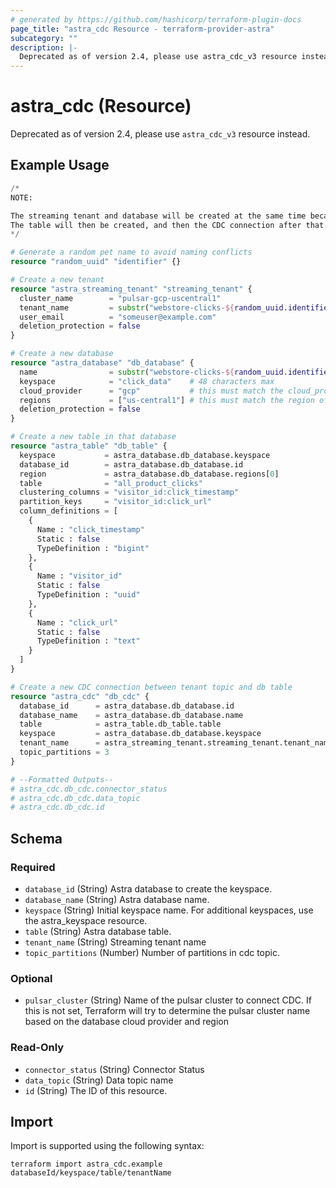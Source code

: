 ```yaml
---
# generated by https://github.com/hashicorp/terraform-plugin-docs
page_title: "astra_cdc Resource - terraform-provider-astra"
subcategory: ""
description: |-
  Deprecated as of version 2.4, please use astra_cdc_v3 resource instead.
---
```


# astra_cdc (Resource)

Deprecated as of version 2.4, please use `astra_cdc_v3` resource instead.

## Example Usage

```terraform
/*
NOTE:

The streaming tenant and database will be created at the same time because they have no dependent resources in the flow.
The table will then be created, and then the CDC connection after that. This all follows terraform dependency rules.
*/

# Generate a random pet name to avoid naming conflicts
resource "random_uuid" "identifier" {}

# Create a new tenant
resource "astra_streaming_tenant" "streaming_tenant" {
  cluster_name        = "pulsar-gcp-uscentral1"
  tenant_name         = substr("webstore-clicks-${random_uuid.identifier.id}", 0, 32)
  user_email          = "someuser@example.com"
  deletion_protection = false
}

# Create a new database
resource "astra_database" "db_database" {
  name                = substr("webstore-clicks-${random_uuid.identifier.id}", 0, 50)
  keyspace            = "click_data"    # 48 characters max
  cloud_provider      = "gcp"           # this must match the cloud_provider of the tenant
  regions             = ["us-central1"] # this must match the region of the tenant
  deletion_protection = false
}

# Create a new table in that database
resource "astra_table" "db_table" {
  keyspace           = astra_database.db_database.keyspace
  database_id        = astra_database.db_database.id
  region             = astra_database.db_database.regions[0]
  table              = "all_product_clicks"
  clustering_columns = "visitor_id:click_timestamp"
  partition_keys     = "visitor_id:click_url"
  column_definitions = [
    {
      Name : "click_timestamp"
      Static : false
      TypeDefinition : "bigint"
    },
    {
      Name : "visitor_id"
      Static : false
      TypeDefinition : "uuid"
    },
    {
      Name : "click_url"
      Static : false
      TypeDefinition : "text"
    }
  ]
}

# Create a new CDC connection between tenant topic and db table
resource "astra_cdc" "db_cdc" {
  database_id      = astra_database.db_database.id
  database_name    = astra_database.db_database.name
  table            = astra_table.db_table.table
  keyspace         = astra_database.db_database.keyspace
  tenant_name      = astra_streaming_tenant.streaming_tenant.tenant_name
  topic_partitions = 3
}

# --Formatted Outputs--
# astra_cdc.db_cdc.connector_status
# astra_cdc.db_cdc.data_topic
# astra_cdc.db_cdc.id
```

<!-- schema generated by tfplugindocs -->
## Schema

### Required

- `database_id` (String) Astra database to create the keyspace.
- `database_name` (String) Astra database name.
- `keyspace` (String) Initial keyspace name. For additional keyspaces, use the astra_keyspace resource.
- `table` (String) Astra database table.
- `tenant_name` (String) Streaming tenant name
- `topic_partitions` (Number) Number of partitions in cdc topic.

### Optional

- `pulsar_cluster` (String) Name of the pulsar cluster to connect CDC.  If this is not set, Terraform will try to determine the pulsar cluster name based on the database cloud provider and region

### Read-Only

- `connector_status` (String) Connector Status
- `data_topic` (String) Data topic name
- `id` (String) The ID of this resource.

## Import

Import is supported using the following syntax:

```shell
terraform import astra_cdc.example databaseId/keyspace/table/tenantName
```
